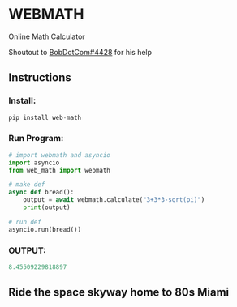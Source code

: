 # WEBMATH #

Online Math Calculator

Shoutout to [BobDotCom#4428](https://github.com/BobDotCom "Bob's Github") for his help

## Instructions ##

### Install: ###

```py
pip install web-math
```

### Run Program: ###

```py
# import webmath and asyncio
import asyncio
from web_math import webmath

# make def
async def bread():
    output = await webmath.calculate("3+3*3-sqrt(pi)")
    print(output)

# run def
asyncio.run(bread())
```

### OUTPUT: ###
```py
8.45509229818897
```


## Ride the space skyway home to 80s Miami ##

